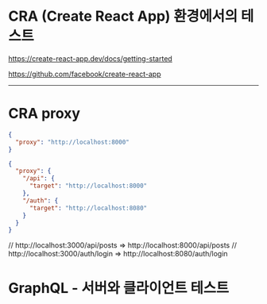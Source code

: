 # CRA (Create React App) 환경에서의 테스트

https://create-react-app.dev/docs/getting-started

https://github.com/facebook/create-react-app

---

# CRA proxy

```json
{
  "proxy": "http://localhost:8000"
}
```

```json
{
  "proxy": {
    "/api": {
      "target": "http://localhost:8000"
    },
    "/auth": {
      "target": "http://localhost:8080"
    }
  }
}
```

// http://localhost:3000/api/posts => http://localhost:8000/api/posts
// http://localhost:3000/auth/login => http://localhost:8080/auth/login

# GraphQL - 서버와 클라이언트 테스트
